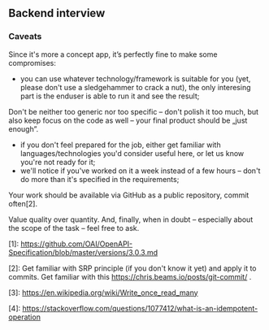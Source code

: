 ## Backend interview

### Caveats

Since it's more a concept app, it’s perfectly fine to make some compromises:

* you can use whatever technology/framework is suitable for you (yet, please don't use a sledgehammer to crack a nut), the only interesing part is the enduser is able to run it and see the result;
      
      
Don't be neither too generic nor too specific – don't polish it too much, but also keep focus on the code as well  – your final product should be „just enough”.
* if you don't feel prepared for the job, either get familiar with languages/technologies you'd consider useful here, or let us know you're not ready for it;
* we'll notice if you've worked on it a week instead of a few hours – don't do more than it's specified in the requirements;


Your work should be available via GitHub as a public repository, commit often[2]. 

Value quality over quantity. And, finally, when in doubt – especially about the scope of the task – feel free to ask.



\[1\]: https://github.com/OAI/OpenAPI-Specification/blob/master/versions/3.0.3.md

\[2\]: Get familiar with SRP principle (if you don't know it yet) and apply it to commits. Get familiar with this https://chris.beams.io/posts/git-commit/ . 

\[3\]: https://en.wikipedia.org/wiki/Write_once_read_many

\[4\]: https://stackoverflow.com/questions/1077412/what-is-an-idempotent-operation
